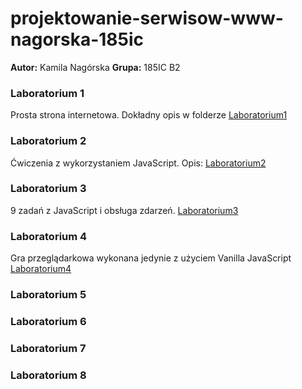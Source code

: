 # projektowanie-serwisow-www-nagorska-185ic
**Autor:** Kamila Nagórska
**Grupa:** 185IC B2

### Laboratorium 1 
Prosta strona internetowa.
Dokładny opis w folderze [Laboratorium1](https://github.com/kamilanagorska/projektowanie-serwisow-www-nagorska-185ic/tree/main/Laboratorium1)
### Laboratorium 2
Ćwiczenia z wykorzystaniem JavaScript.
Opis: [Laboratorium2](https://github.com/kamilanagorska/projektowanie-serwisow-www-nagorska-185ic/tree/main/Laboratorium2)
### Laboratorium 3
9 zadań z JavaScript i obsługa zdarzeń. [Laboratorium3](https://github.com/kamilanagorska/projektowanie-serwisow-www-nagorska-185ic/tree/main/Laboratorium3)
### Laboratorium 4
Gra przeglądarkowa wykonana jedynie z użyciem Vanilla JavaScript [Laboratorium4](https://github.com/kamilanagorska/projektowanie-serwisow-www-nagorska-185ic/tree/main/Laboratorium4)
### Laboratorium 5
### Laboratorium 6
### Laboratorium 7
### Laboratorium 8

